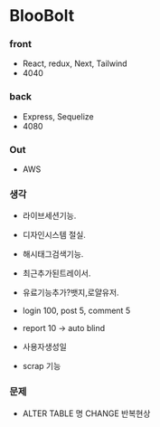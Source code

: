 # BlooBolt

### front

- React, redux, Next, Tailwind
- 4040

### back

- Express, Sequelize
- 4080

### Out

- AWS

### 생각

- 라이브세션기능.
- 디자인시스템 절실.
- 해시태그검색기능.
- 최근추가된트레이서.

- 유료기능추가?뱃지,로얄유저.
- login 100, post 5, comment 5
- report 10 -> auto blind
- 사용자생성일
- scrap 기능

### 문제

- ALTER TABLE 명 CHANGE 반복현상
